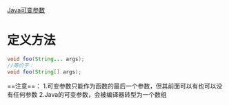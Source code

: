 [Java可变参数](https://www.runoob.com/w3cnote/java-varargs-parameter.html)
# 定义方法
```java
void foo(String... args);
//等价于：
void foo(String[] args);
```

==注意==：
1.可变参数只能作为函数的最后一个参数，但其前面可以有也可以没有任何参数
2.Java的可变参数，会被编译器转型为一个数组